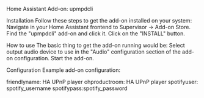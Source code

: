 
Home Assistant Add-on: upmpdcli

Installation
Follow these steps to get the add-on installed on your system:
Navigate in your Home Assistant frontend to Supervisor -> Add-on Store.
Find the "upmpdcli" add-on and click it.
Click on the "INSTALL" button.

How to use
The basic thing to get the add-on running would be:
Select output audio device to use in the "Audio" configuration section of the add-on configuration.
Start the add-on.

Configuration
Example add-on configuration:

friendlyname: HA UPnP player
ohproductroom: HA UPnP player
spotifyuser: spotify_username
spotifypass:spotify_password
